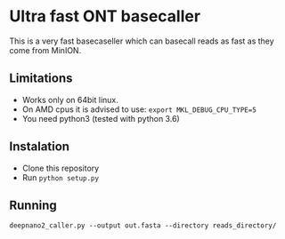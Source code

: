 # Ultra fast ONT basecaller

This is a very fast basecaseller which can basecall reads as fast as they come
from MinION.

## Limitations

* Works only on 64bit linux.
* On AMD cpus it is advised to use: `export MKL_DEBUG_CPU_TYPE=5`
* You need python3 (tested with python 3.6)

## Instalation

* Clone this repository
* Run `python setup.py`

## Running

`deepnano2_caller.py --output out.fasta --directory reads_directory/`
